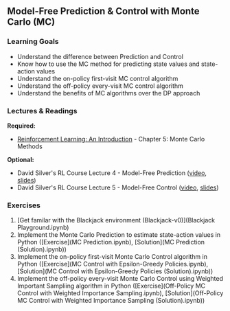 ## Model-Free Prediction & Control with Monte Carlo (MC)


### Learning Goals

- Understand the difference between Prediction and Control
- Know how to use the MC method for predicting state values and state-action values
- Understand the on-policy first-visit MC control algorithm
- Understand the off-policy every-visit MC control algorithm
- Understand the benefits of MC algorithms over the DP approach


### Lectures & Readings

**Required:**

- [Reinforcement Learning: An Introduction](https://www.dropbox.com/s/b3psxv2r0ccmf80/book2015oct.pdf) - Chapter 5: Monte Carlo Methods


**Optional:**

- David Silver's RL Course Lecture 4 - Model-Free Prediction ([video](https://www.youtube.com/watch?v=PnHCvfgC_ZA), [slides](http://www0.cs.ucl.ac.uk/staff/d.silver/web/Teaching_files/MC-TD.pdf))
- David Silver's RL Course Lecture 5 - Model-Free Control ([video](https://www.youtube.com/watch?v=0g4j2k_Ggc4), [slides](http://www0.cs.ucl.ac.uk/staff/d.silver/web/Teaching_files/control.pdf))


### Exercises

1. [Get familar with the Blackjack environment (Blackjack-v0)](Blackjack Playground.ipynb)
2. Implement the Monte Carlo Prediction to estimate state-action values in Python ([Exercise](MC Prediction.ipynb), [Solution](MC Prediction (Solution).ipynb))
3. Implement the on-policy first-visit Monte Carlo Control algorithm in Python ([Exercise](MC Control with Epsilon-Greedy Policies.ipynb), [Solution](MC Control with Epsilon-Greedy Policies (Solution).ipynb))
4. Implement the off-policy every-visit Monte Carlo Control using Weighted Important Sampliing algorithm in Python ([Exercise](Off-Policy MC Control with Weighted Importance Sampling.ipynb), [Solution](Off-Policy MC Control with Weighted Importance Sampling (Solution).ipynb))